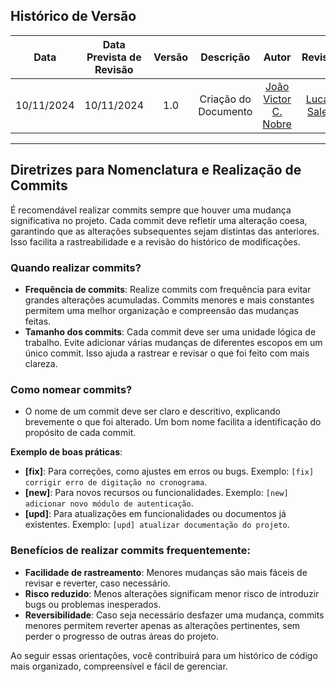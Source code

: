 
## Histórico de Versão

|    Data    | Data Prevista de Revisão | Versão |          Descrição           |                   Autor                    |                Revisor                 |
| :--------: | :----------------------: | :----: | :--------------------------: | :----------------------------------------: | :------------------------------------: |
| 10/11/2024 |        10/11/2024        |  1.0   |     Criação do Documento     |  [João Victor C. Nobre](https://github.com/Gam13)   |     [Lucas Sales](https://github.com/Lux-Sales)                                 |

---

## Diretrizes para Nomenclatura e Realização de Commits

É recomendável realizar commits sempre que houver uma mudança significativa no projeto. Cada commit deve refletir uma alteração coesa, garantindo que as alterações subsequentes sejam distintas das anteriores. Isso facilita a rastreabilidade e a revisão do histórico de modificações.

### Quando realizar commits?
- **Frequência de commits**: Realize commits com frequência para evitar grandes alterações acumuladas. Commits menores e mais constantes permitem uma melhor organização e compreensão das mudanças feitas.
- **Tamanho dos commits**: Cada commit deve ser uma unidade lógica de trabalho. Evite adicionar várias mudanças de diferentes escopos em um único commit. Isso ajuda a rastrear e revisar o que foi feito com mais clareza.

### Como nomear commits?
- O nome de um commit deve ser claro e descritivo, explicando brevemente o que foi alterado. Um bom nome facilita a identificação do propósito de cada commit.

**Exemplo de boas práticas**:
- **[fix]**: Para correções, como ajustes em erros ou bugs. Exemplo: `[fix] corrigir erro de digitação no cronograma`.
- **[new]**: Para novos recursos ou funcionalidades. Exemplo: `[new] adicionar novo módulo de autenticação`.
- **[upd]**: Para atualizações em funcionalidades ou documentos já existentes. Exemplo: `[upd] atualizar documentação do projeto`.

### Benefícios de realizar commits frequentemente:
- **Facilidade de rastreamento**: Menores mudanças são mais fáceis de revisar e reverter, caso necessário.
- **Risco reduzido**: Menos alterações significam menor risco de introduzir bugs ou problemas inesperados.
- **Reversibilidade**: Caso seja necessário desfazer uma mudança, commits menores permitem reverter apenas as alterações pertinentes, sem perder o progresso de outras áreas do projeto.

Ao seguir essas orientações, você contribuirá para um histórico de código mais organizado, compreensível e fácil de gerenciar.